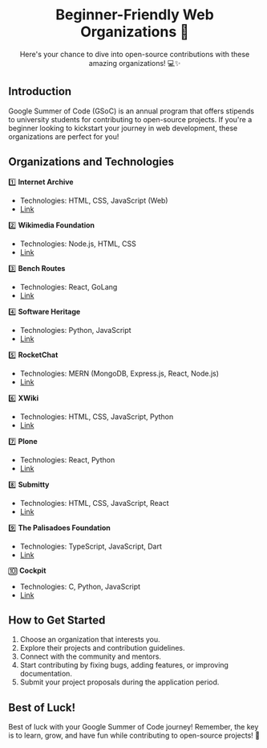 <h1 align="center">Beginner-Friendly Web Organizations 🚀</h1>

<p align="center">
  Here's your chance to dive into open-source contributions with these amazing organizations! 💻✨
</p>

## Introduction

Google Summer of Code (GSoC) is an annual program that offers stipends to university students for contributing to open-source projects. If you're a beginner looking to kickstart your journey in web development, these organizations are perfect for you!

## Organizations and Technologies

1️⃣ **Internet Archive**
   - Technologies: HTML, CSS, JavaScript (Web)
   - [Link](https://lnkd.in/gw4qmGCV)

2️⃣ **Wikimedia Foundation**
   - Technologies: Node.js, HTML, CSS
   - [Link](https://lnkd.in/g4CWrgQj)

3️⃣ **Bench Routes**
   - Technologies: React, GoLang
   - [Link](https://lnkd.in/g4fXdeNr)

4️⃣ **Software Heritage**
   - Technologies: Python, JavaScript
   - [Link](https://lnkd.in/gmJPd55M)

5️⃣ **RocketChat**
   - Technologies: MERN (MongoDB, Express.js, React, Node.js)
   - [Link](https://lnkd.in/gGJ-ZgEa)

6️⃣ **XWiki**
   - Technologies: HTML, CSS, JavaScript, Python
   - [Link](https://github.com/xwiki)

7️⃣ **Plone**
   - Technologies: React, Python
   - [Link](https://github.com/plone)

8️⃣ **Submitty**
   - Technologies: HTML, CSS, JavaScript, React
   - [Link](https://lnkd.in/g2KQvSpB)

9️⃣ **The Palisadoes Foundation**
   - Technologies: TypeScript, JavaScript, Dart
   - [Link](https://lnkd.in/giKZW-iS)

🔟 **Cockpit**
   - Technologies: C, Python, JavaScript
   - [Link](https://lnkd.in/gXwQA2JT)

## How to Get Started

1. Choose an organization that interests you.
2. Explore their projects and contribution guidelines.
3. Connect with the community and mentors.
4. Start contributing by fixing bugs, adding features, or improving documentation.
5. Submit your project proposals during the application period.

## Best of Luck!

Best of luck with your Google Summer of Code journey! Remember, the key is to learn, grow, and have fun while contributing to open-source projects! 🌟

